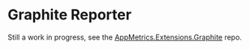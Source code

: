 # Graphite Reporter

Still a work in progress, see the [AppMetrics.Extensions.Graphite](https://github.com/alhardy/AppMetrics.Extensions.Graphite) repo.